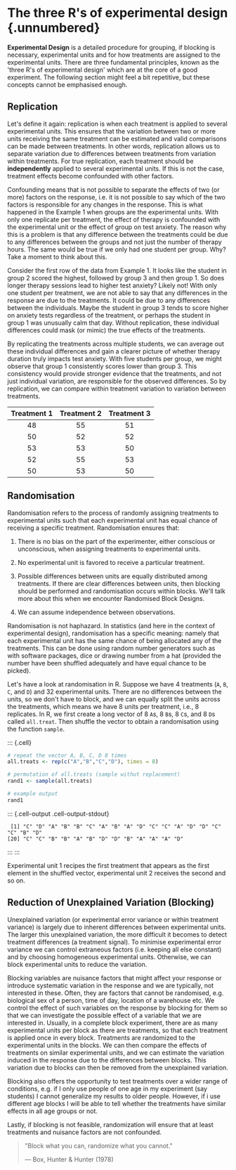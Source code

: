 # The three R's of experimental design {.unnumbered}

**Experimental Design** is a detailed procedure for grouping, if blocking is necessary, experimental units and for how treatments are assigned to the experimental units. There are three fundamental principles, known as the 'three R's of experimental design' which are at the core of a good experiment. The following section might feel a bit repetitive, but these concepts cannot be emphasised enough.

## Replication

Let's define it again: replication is when each treatment is applied to several experimental units. This ensures that the variation between two or more units receiving the same treatment can be estimated and valid comparisons can be made between treatments. In other words, replication allows us to separate variation due to differences between treatments from variation within treatments. For true replication, each treatment should be **independently** applied to several experimental units. If this is not the case, treatment effects become confounded with other factors.

Confounding means that is not possible to separate the effects of two (or more) factors on the response, i.e. it is not possible to say which of the two factors is responsible for any changes in the response. This is what happened in the Example 1 when groups are the experimental units. With only one replicate per treatment, the effect of therapy is confounded with the experimental unit or the effect of group on test anxiety. The reason why this is a problem is that any difference between the treatments could be due to any differences between the groups and not just the number of therapy hours. The same would be true if we only had one student per group. Why? Take a moment to think about this.

Consider the first row of the data from Example 1. It looks like the student in group 2 scored the highest, followed by group 3 and then group 1. So does longer therapy sessions lead to higher test anxiety? Likely not! With only one student per treatment, we are not able to say that any differences in the response are due to the treatments. It could be due to any differences between the individuals. Maybe the student in group 3 tends to score higher on anxiety tests regardless of the treatment, or perhaps the student in group 1 was unusually calm that day. Without replication, these individual differences could mask (or mimic) the true effects of the treatments.

By replicating the treatments across multiple students, we can average out these individual differences and gain a clearer picture of whether therapy duration truly impacts test anxiety. With five students per group, we might observe that group 1 consistently scores lower than group 3. This consistency would provide stronger evidence that the treatments, and not just individual variation, are responsible for the observed differences. So by replication, we can compare within treatment variation to variation between treatments.

| Treatment 1 | Treatment 2 | Treatment 3 |
|:-----------:|:-----------:|:-----------:|
|     48      |     55      |     51      |
|     50      |     52      |     52      |
|     53      |     53      |     50      |
|     52      |     55      |     53      |
|     50      |     53      |     50      |

<!-- ::: {.callout-tip icon="false"} -->
<!-- ## Example 3.1 -->

<!-- Maybe the co2 uptake data? -->
<!-- ::: -->

## Randomisation

Randomisation refers to the process of randomly assigning treatments to experimental units such that each experimental unit has equal chance of receiving a specific treatment. Randomisation ensures that:

1.  There is no bias on the part of the experimenter, either conscious or unconscious, when assigning treatments to experimental units.

2.  No experimental unit is favored to receive a particular treatment.

3.  Possible differences between units are equally distributed among treatments. If there are clear differences between units, then blocking should be performed and randomisation occurs within blocks. We'll talk more about this when we encounter Randomised Block Designs. 

4.  We can assume independence between observations.

Randomisation is not haphazard. In statistics (and here in the context of experimental design), randomisation has a specific meaning: namely that each experimental unit has the same chance of being allocated any of the treatments. This can be done using random number generators such as with software packages, dice or drawing number from a hat (provided the number have been shuffled adequately and have equal chance to be picked).

Let's have a look at randomisation in R. Suppose we have 4 treatments (`A`, `B`, `C`, and `D`) and 32 experimental units. There are no differences between the units, so we don't have to block, and we can equally split the units across the treatments, which means we have 8 units per treatment, i.e., 8 replicates. In R, we first create a long vector of 8 `A`s, 8 `B`s, 8 `C`s, and 8 `D`s called `all.treat`. Then shuffle the vector to obtain a randomisation using the function `sample`.






::: {.cell}

```{.r .cell-code}
# repeat the vector A, B, C, D 8 times 
all.treats <- rep(c("A","B","C","D"), times = 8)

# permutation of all.treats (sample withut replacement)
rand1 <- sample(all.treats)

# example output
rand1
```

::: {.cell-output .cell-output-stdout}

```
 [1] "C" "D" "A" "B" "B" "C" "A" "B" "A" "D" "C" "C" "A" "D" "D" "C" "C" "B" "D"
[20] "C" "C" "B" "B" "A" "B" "D" "D" "B" "A" "A" "A" "D"
```


:::
:::






Experimental unit 1 recipes the first treatment that appears as the first element in the shuffled vector, experimental unit 2 receives the second and so on.

## Reduction of Unexplained Variation (Blocking)

Unexplained variation (or experimental error variance or within treatment variance) is largely due to inherent differences between experimental units. The larger this unexplained variation, the more difficult it becomes to detect treatment differences (a treatment signal). To minimise experimental error variance we can control extraneous factors (i.e. keeping all else constant) and by choosing homogeneous experimental units. Otherwise, we can block experimental units to reduce the variation.

Blocking variables are nuisance factors that might affect your response or introduce systematic variation in the response and we are typically, not interested in these. Often, they are factors that cannot be randomised, e.g. biological sex of a person, time of day, location of a warehouse etc. We control the effect of such variables on the response by blocking for them so that we can investigate the possible effect of a variable that we are interested in. Usually, in a complete block experiment, there are as many experimental units per block as there are treatments, so that each treatment is applied once in every block. Treatments are randomized to the experimental units in the blocks. We can then compare the effects of treatments on similar experimental units, and we can estimate the variation induced in the response due to the differences between blocks. This variation due to blocks can then be removed from the unexplained variation.

Blocking also offers the opportunity to test treatments over a wider range of conditions, e.g. if I only use people of one age in my experiment (say students) I cannot generalize my results to older people. However, if i use different age blocks I will be able to tell whether the treatments have similar effects in all age groups or not.

Lastly, if blocking is not feasible, randomization will ensure that at least treatments and nuisance factors are not confounded.

> "Block what you can, randomize what you cannot."
>
> — Box, Hunter & Hunter (1978)
